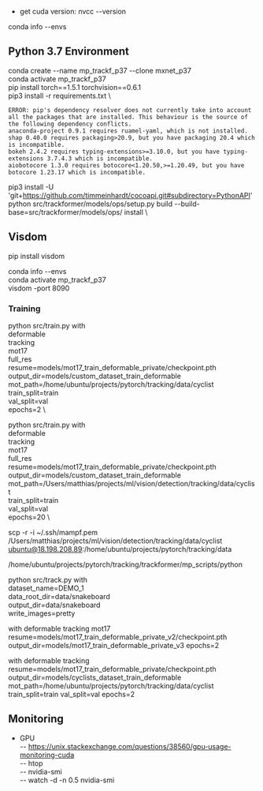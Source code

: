 * get cuda version: nvcc --version

conda info --envs


## Python 3.7 Environment
conda create --name mp_trackf_p37 --clone mxnet_p37 \
conda activate mp_trackf_p37 \
pip install torch==1.5.1 torchvision==0.6.1 \
pip3 install -r requirements.txt \

```
ERROR: pip's dependency resolver does not currently take into account all the packages that are installed. This behaviour is the source of the following dependency conflicts.
anaconda-project 0.9.1 requires ruamel-yaml, which is not installed.
shap 0.40.0 requires packaging>20.9, but you have packaging 20.4 which is incompatible.
bokeh 2.4.2 requires typing-extensions>=3.10.0, but you have typing-extensions 3.7.4.3 which is incompatible.
aiobotocore 1.3.0 requires botocore<1.20.50,>=1.20.49, but you have botocore 1.23.17 which is incompatible.
```
pip3 install -U 'git+https://github.com/timmeinhardt/cocoapi.git#subdirectory=PythonAPI' \
python src/trackformer/models/ops/setup.py build --build-base=src/trackformer/models/ops/ install \

## Visdom
pip install visdom

conda info --envs  
conda activate mp_trackf_p37  
visdom -port 8090


### Training
python src/train.py with \
deformable \
tracking \
mot17 \
full_res \
resume=models/mot17_train_deformable_private/checkpoint.pth \
output_dir=models/custom_dataset_train_deformable \
mot_path=/home/ubuntu/projects/pytorch/tracking/data/cyclist \
train_split=train \
val_split=val \
epochs=2 \

python src/train.py with \
deformable \
tracking \
mot17 \
full_res \
resume=models/mot17_train_deformable_private/checkpoint.pth \
output_dir=models/custom_dataset_train_deformable \
mot_path=/Users/matthias/projects/ml/vision/detection/tracking/data/cyclist \
train_split=train \
val_split=val \
epochs=20 \




scp -r -i ~/.ssh/mampf.pem /Users/matthias/projects/ml/vision/detection/tracking/data/cyclist ubuntu@18.198.208.89:/home/ubuntu/projects/pytorch/tracking/data


/home/ubuntu/projects/pytorch/tracking/trackformer/mp_scripts/python





python src/track.py with \
dataset_name=DEMO_1 \
data_root_dir=data/snakeboard \
output_dir=data/snakeboard \
write_images=pretty


with
deformable
tracking
mot17
resume=models/mot17_train_deformable_private_v2/checkpoint.pth
output_dir=models/mot17_train_deformable_private_v3
epochs=2

with
deformable
tracking
resume=models/mot17_train_deformable_private/checkpoint.pth
output_dir=models/cyclists_dataset_train_deformable
mot_path=/home/ubuntu/projects/pytorch/tracking/data/cyclist
train_split=train
val_split=val
epochs=2


## Monitoring

- GPU  
-- https://unix.stackexchange.com/questions/38560/gpu-usage-monitoring-cuda  
-- htop  
-- nvidia-smi  
-- watch -d -n 0.5 nvidia-smi
